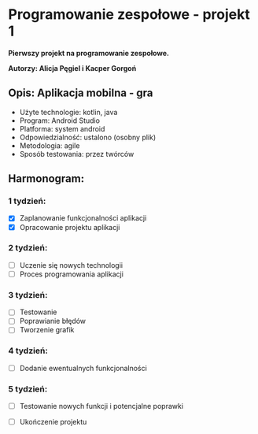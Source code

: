 # Programowanie zespołowe - projekt 1

**Pierwszy projekt na programowanie zespołowe.**

**Autorzy: Alicja Pęgiel i Kacper Gorgoń**

## Opis: Aplikacja mobilna - gra

- Użyte technologie: kotlin, java
- Program: Android Studio
- Platforma: system android
- Odpowiedzialność: ustalono (osobny plik)
- Metodologia: agile
- Sposób testowania: przez twórców

## Harmonogram: 
### 1 tydzień:
- [x] Zaplanowanie funkcjonalności aplikacji 
- [x] Opracowanie projektu aplikacji
### 2 tydzień:
- [ ] Uczenie się nowych technologii
- [ ] Proces programowania aplikacji
### 3 tydzień:
- [ ] Testowanie
- [ ] Poprawianie błędów
- [ ] Tworzenie grafik
### 4 tydzień:
- [ ] Dodanie ewentualnych funkcjonalności
### 5 tydzień:
- [ ] Testowanie nowych funkcji i potencjalne
	poprawki
- [ ] Ukończenie projektu




